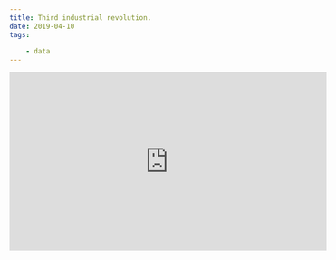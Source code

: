 ```yaml
---
title: Third industrial revolution.
date: 2019-04-10
tags: 
    
    - data
---
```



<!--more-->

<iframe width="560" height="315" src="https://www.youtube.com/embed/ntBlNdI0wXo" frameborder="0" allow="accelerometer; autoplay; encrypted-media; gyroscope; picture-in-picture" allowfullscreen></iframe>

